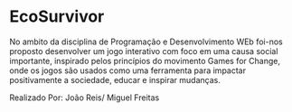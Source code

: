 # EcoSurvivor

No ambito da disciplina de Programação e Desenvolvimento WEb foi-nos proposto desenvolver um jogo interativo com foco em uma causa social importante, inspirado pelos princípios do movimento Games for Change, onde os jogos são usados como uma ferramenta para impactar positivamente a sociedade, educar e inspirar mudanças.

Realizado Por: João Reis/ Miguel Freitas
